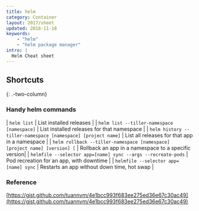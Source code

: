 ```yaml
---
title: helm
category: Container
layout: 2017/sheet
updated: 2018-11-18
keywords:
    - "helm"
    - "helm package manager"
intro: |
  Helm Cheat sheet
---
```


Shortcuts
---------
{: .-two-column}

### Handy helm commands

| `helm list` | List installed releases |
| `helm list --tiller-namespace [namespace]` | List installed releases for that namespace |
| `helm history --tiller-namespace [namespace] [project name]` | List all releases for that app in a namespace |
| `helm rollback --tiller-namespace [namespace] [project name] [version] [` | Rollback an app in a namespace to a specific version|
| `helmfile --selector app=[name] sync --args --recreate-pods` | Pod recreation for an app, with downtime |
| `helmfile --selector app=[name] sync` | Restarts an app without down time, hot swap |

### Reference

[https://gist.github.com/tuannvm/4e1bcc993f683ee275ed36e67c30ac49](https://gist.github.com/tuannvm/4e1bcc993f683ee275ed36e67c30ac49)